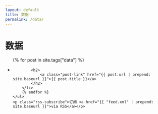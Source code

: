```yaml
---
layout: default
title: 数据
permalink: /data/
---
```


<div class="home">
    <h1 class="page-heading">数据</h1>
    <ul class="post-list">
        {% for post in site.tags["data"] %}
        <li>
            <!--<span class="post-meta">{{ post.date | date: "%b %-d, %Y" }}</span>-->
            <!--<span class="post-meta">{{ post.author }}</span>-->

            <h2>
                <a class="post-link" href="{{ post.url | prepend: site.baseurl }}">{{ post.title }}</a>
            </h2>
        </li>
        {% endfor %}
    </ul>
    <p class="rss-subscribe">订阅 <a href="{{ "feed.xml" | prepend: site.baseurl }}">via RSS</a></p>
</div>
